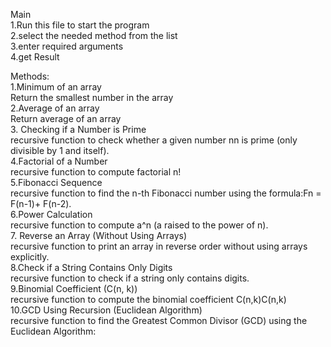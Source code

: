 Main        
1.Run this file to start the program        
2.select the needed method from the list             
3.enter required arguments          
4.get Result            
          
          
Methods:        
1.Minimum of an array         
Return the smallest number in  the array         
2.Average of an array                    
Return average of an array                    
3. Checking if a Number is Prime                    
recursive function to check whether a given number nn is prime (only divisible by 1 and itself).                              
4.Factorial of a Number                              
 recursive function to compute factorial n!                              
5.Fibonacci Sequence                              
 recursive function to find the n-th Fibonacci number using the formula:Fn = F(n-1)+ F(n-2).                              
6.Power Calculation                              
 recursive function to compute a^n (a raised to the power of n).                               
7. Reverse an Array (Without Using Arrays)                              
 recursive function to print an array in reverse order without using arrays explicitly.                              
8.Check if a String Contains Only Digits                              
recursive function to check if a string only contains digits.                              
9.Binomial Coefficient (C(n, k))                              
 recursive function to compute the binomial coefficient C(n,k)C(n,k)                                                            
 10.GCD Using Recursion (Euclidean Algorithm)                              
 recursive function to find the Greatest Common Divisor (GCD) using the Euclidean Algorithm:                                        
